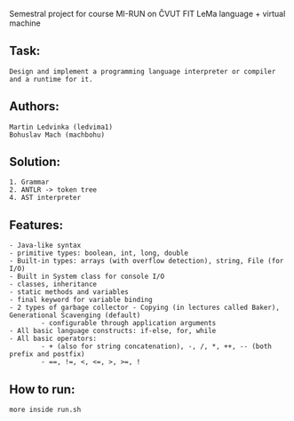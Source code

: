 Semestral project for course MI-RUN on ČVUT FIT
LeMa language + virtual machine

Task:
-----
    Design and implement a programming language interpreter or compiler and a runtime for it.

Authors:
--------
    Martin Ledvinka (ledvima1)
    Bohuslav Mach (machbohu)

Solution:
---------
    1. Grammar
    2. ANTLR -> token tree
    4. AST interpreter

Features:
---------
    - Java-like syntax
    - primitive types: boolean, int, long, double
    - Built-in types: arrays (with overflow detection), string, File (for I/O)
    - Built in System class for console I/O
    - classes, inheritance
    - static methods and variables
    - final keyword for variable binding
    - 2 types of garbage collector - Copying (in lectures called Baker), Generational Scavenging (default)
            - configurable through application arguments
    - All basic language constructs: if-else, for, while
    - All basic operators: 
            - + (also for string concatenation), -, /, *, ++, -- (both prefix and postfix)
            - ==, !=, <, <=, >, >=, !

How to run:
-----------
    more inside run.sh
